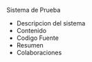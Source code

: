 <h> Sistema de Prueba </h>

- Descripcion del sistema
- Contenido
- Codigo Fuente
- Resumen
- Colaboraciones
